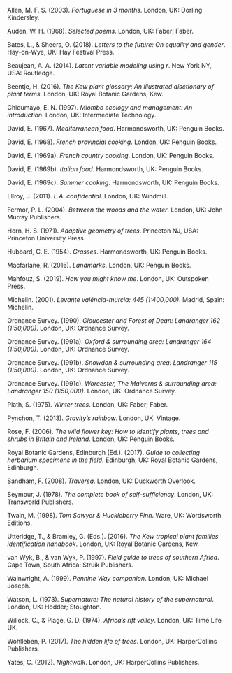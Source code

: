 Allen, M. F. S. (2003). *Portuguese in 3 months*. London, UK: Dorling
Kindersley.

Auden, W. H. (1968). *Selected poems*. London, UK: Faber; Faber.

Bates, L., & Sheers, O. (2018). *Letters to the future: On equality and
gender*. Hay-on-Wye, UK: Hay Festival Press.

Beaujean, A. A. (2014). *Latent variable modeling using r*. New York NY,
USA: Routledge.

Beentje, H. (2016). *The Kew plant glossary: An illustrated disctionary
of plant terms*. London, UK: Royal Botanic Gardens, Kew.

Chidumayo, E. N. (1997). *Miombo ecology and management: An
introduction*. London, UK: Intermediate Technology.

David, E. (1967). *Mediterranean food*. Harmondsworth, UK: Penguin
Books.

David, E. (1968). *French provincial cooking*. London, UK: Penguin
Books.

David, E. (1969a). *French country cooking*. London, UK: Penguin Books.

David, E. (1969b). *Italian food*. Harmondsworth, UK: Penguin Books.

David, E. (1969c). *Summer cooking*. Harmondsworth, UK: Penguin Books.

Ellroy, J. (2011). *L.A. confidential*. London, UK: Windmill.

Fermor, P. L. (2004). *Between the woods and the water*. London, UK:
John Murray Publishers.

Horn, H. S. (1971). *Adaptive geometry of trees*. Princeton NJ, USA:
Princeton University Press.

Hubbard, C. E. (1954). *Grasses*. Harmondsworth, UK: Penguin Books.

Macfarlane, R. (2016). *Landmarks*. London, UK: Penguin Books.

Mahfouz, S. (2019). *How you might know me*. London, UK: Outspoken
Press.

Michelin. (2001). *Levante valéncia-murcia: 445 (1:400,000)*. Madrid,
Spain: Michelin.

Ordnance Survey. (1990). *Gloucester and Forest of Dean: Landranger 162
(1:50,000)*. London, UK: Ordnance Survey.

Ordnance Survey. (1991a). *Oxford & surrounding area: Landranger 164
(1:50,000)*. London, UK: Ordnance Survey.

Ordnance Survey. (1991b). *Snowdon & surrounding area: Landranger 115
(1:50,000)*. London, UK: Ordnance Survey.

Ordnance Survey. (1991c). *Worcester, The Malverns & surrounding area:
Landranger 150 (1:50,000)*. London, UK: Ordnance Survey.

Plath, S. (1975). *Winter trees*. London, UK: Faber; Faber.

Pynchon, T. (2013). *Gravity’s rainbow*. London, UK: Vintage.

Rose, F. (2006). *The wild flower key: How to identify plants, trees and
shrubs in Britain and Ireland*. London, UK: Penguin Books.

Royal Botanic Gardens, Edinburgh (Ed.). (2017). *Guide to collecting
herbarium specimens in the field*. Edinburgh, UK: Royal Botanic Gardens,
Edinburgh.

Sandham, F. (2008). *Traversa*. London, UK: Duckworth Overlook.

Seymour, J. (1978). *The complete book of self-sufficiency*. London, UK:
Transworld Publishers.

Twain, M. (1998). *Tom Sawyer & Huckleberry Finn*. Ware, UK: Wordsworth
Editions.

Utteridge, T., & Bramley, G. (Eds.). (2016). *The Kew tropical plant
families identification handbook*. London, UK: Royal Botanic Gardens,
Kew.

van Wyk, B., & van Wyk, P. (1997). *Field guide to trees of southern
Africa*. Cape Town, South Africa: Struik Publishers.

Wainwright, A. (1999). *Pennine Way companion*. London, UK: Michael
Joseph.

Watson, L. (1973). *Supernature: The natural history of the
supernatural*. London, UK: Hodder; Stoughton.

Willock, C., & Plage, G. D. (1974). *Africa’s rift valley*. London, UK:
Time Life UK.

Wohlleben, P. (2017). *The hidden life of trees*. London, UK:
HarperCollins Publishers.

Yates, C. (2012). *Nightwalk*. London, UK: HarperCollins Publishers.
